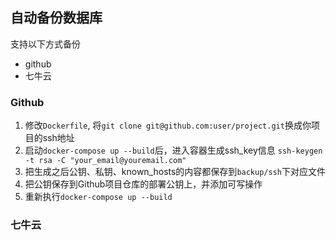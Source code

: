 ## 自动备份数据库
支持以下方式备份
* github
* 七牛云

### Github
1. 修改`Dockerfile`, 将`git clone git@github.com:user/project.git`换成你项目的ssh地址
2. 启动`docker-compose up --build`后，进入容器生成ssh_key信息 `ssh-keygen -t rsa -C "your_email@youremail.com"`
3. 把生成之后公钥、私钥、known_hosts的内容都保存到`backup/ssh`下对应文件
4. 把公钥保存到Github项目仓库的部署公钥上，并添加可写操作
5. 重新执行`docker-compose up --build`

### 七牛云
